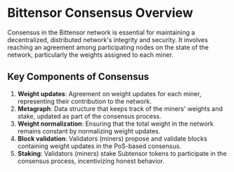 # Bittensor Consensus Overview

Consensus in the Bittensor network is essential for maintaining a decentralized, distributed network's integrity and security. It involves reaching an agreement among participating nodes on the state of the network, particularly the weights assigned to each miner.

## Key Components of Consensus

1. **Weight updates**: Agreement on weight updates for each miner, representing their contribution to the network.
2. **Metagraph**: Data structure that keeps track of the miners' weights and stake, updated as part of the consensus process.
3. **Weight normalization**: Ensuring that the total weight in the network remains constant by normalizing weight updates.
4. **Block validation**: Validators (miners) propose and validate blocks containing weight updates in the PoS-based consensus.
5. **Staking**: Validators (miners) stake Subtensor tokens to participate in the consensus process, incentivizing honest behavior.

